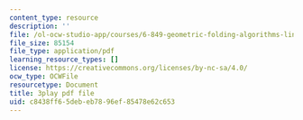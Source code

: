 ```yaml
---
content_type: resource
description: ''
file: /ol-ocw-studio-app/courses/6-849-geometric-folding-algorithms-linkages-origami-polyhedra-fall-2012/c8438ff65debeb7896ef85478e62c653_tzXIDPNb93Y.pdf
file_size: 85154
file_type: application/pdf
learning_resource_types: []
license: https://creativecommons.org/licenses/by-nc-sa/4.0/
ocw_type: OCWFile
resourcetype: Document
title: 3play pdf file
uid: c8438ff6-5deb-eb78-96ef-85478e62c653
---
```

